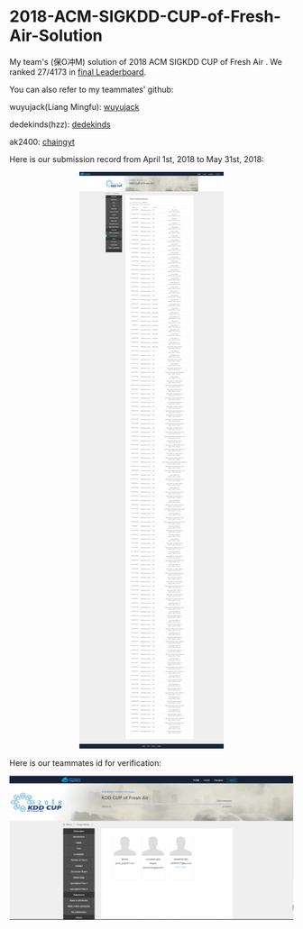 # 2018-ACM-SIGKDD-CUP-of-Fresh-Air-Solution
My team's (保O冲M) solution of 2018 ACM SIGKDD CUP of Fresh Air . We ranked 27/4173 in [final Leaderboard](https://biendata.com/competition/kdd_2018/ranking_list/).

You can also refer to my teammates' github: 

  wuyujack(Liang Mingfu): [wuyujack](https://github.com/wuyujack)

  dedekinds(hzz): [dedekinds](https://github.com/dedekinds)

  ak2400: [chaingyt](https://github.com/chaingyt)

Here is our submission record from April 1st, 2018 to May 31st, 2018:
<p align='center'>
  <img src='My Submission_EN.jpg'/>
</p>

Here is our teammates id for verification:
<p align='center'>
  <img src='teammate_id.png'/>
</p>
